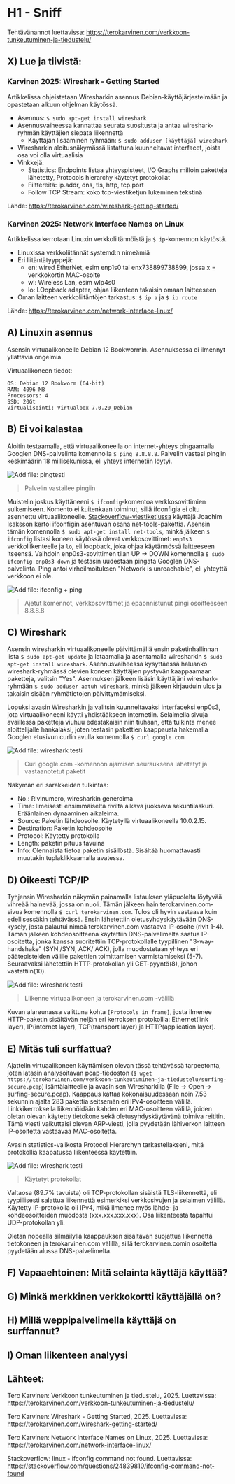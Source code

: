 # H1 - Sniff

Tehtävänannot luettavissa: https://terokarvinen.com/verkkoon-tunkeutuminen-ja-tiedustelu/

## X) Lue ja tiivistä:

### Karvinen 2025: Wireshark - Getting Started

Artikkelissa ohjeistetaan Wiresharkin asennus Debian-käyttöjärjestelmään ja opastetaan alkuun ohjelman käytössä.
 - Asennus: ``$ sudo apt-get install wireshark``
 - Asennusvaiheessa kannattaa seurata suositusta ja antaa wireshark-ryhmän käyttäjien siepata liikennettä
   - Käyttäjän lisääminen ryhmään: ``$ sudo adduser [käyttäjä] wireshark``
 - Wiresharkin aloitusnäkymässä listattuna kuunneltavat interfacet, joista osa voi olla virtuaalisia
 - Vinkkejä:
   - Statistics: Endpoints listaa yhteyspisteet, I/O Graphs milloin paketteja lähetetty, Protocols hierarchy käytetyt protokollat
   - Filttereitä: ip.addr, dns, tls, http, tcp.port
   - Follow TCP Stream: koko tcp-viestiketjun lukeminen tekstinä

Lähde: https://terokarvinen.com/wireshark-getting-started/

### Karvinen 2025: Network Interface Names on Linux

Artikkelissa kerrotaan Linuxin verkkoliitännöistä ja ``$ ip``-komennon käytöstä.

 - Linuxissa verkkoliitännät systemd:n nimeämiä
 - Eri liitäntätyyppejä:
   - en: wired EtherNet, esim enp1s0 tai enx738899738899, jossa x = verkkokortin MAC-osoite
   - wl: Wireless Lan, esim wlp4s0
   - lo: LOopback adapter, ohjaa liikenteen takaisin omaan laitteeseen
 - Oman laitteen verkkoliitäntöjen tarkastus: ``$ ip a`` ja ``$ ip route``

Lähde: https://terokarvinen.com/network-interface-linux/

## A) Linuxin asennus

Asensin virtuaalikoneelle Debian 12 Bookwormin. Asennuksessa ei ilmennyt yllättäviä ongelmia. 

Virtuaalikoneen tiedot:
````
OS: Debian 12 Bookworm (64-bit)
RAM: 4096 MB
Processors: 4
SSD: 20Gt
Virtualisointi: Virtualbox 7.0.20_Debian
````

## B) Ei voi kalastaa

Aloitin testaamalla, että virtuaalikoneella on internet-yhteys pingaamalla Googlen DNS-palvelinta komennolla ``$ ping 8.8.8.8``. Palvelin vastasi pingiin keskimäärin 18 millisekunissa, eli yhteys internetiin löytyi. 

![Add file: pingtesti](/img/h1/ping_1.png)
> Palvelin vastailee pingiin

Muistelin joskus käyttäneeni ``$ ifconfig``-komentoa verkkosovittimien sulkemiseen. Komento ei kuitenkaan toiminut, sillä ifconfigia ei oltu asennettu virtuaalikoneelle. 
 [Stackoverflow-viestiketjussa](https://stackoverflow.com/questions/24839810/ifconfig-command-not-found) käyttäjä Joachim Isaksson kertoi ifconfigin asentuvan osana net-tools-pakettia. Asensin tämän komennolla ``$ sudo apt-get install net-tools``, minkä jälkeen ``$ ifconfig`` listasi koneen käytössä olevat verkkosovittimet: ``enp0s3`` verkkoliikenteelle ja ``lo``, eli loopback, joka ohjaa käytännössä laitteeseen itseensä. Vaihdoin enp0s3-sovittimen tilan UP -> DOWN komennolla ``$ sudo ifconfig enp0s3 down`` ja testasin uudestaan pingata Googlen DNS-palvelinta. Ping antoi virheilmoituksen "Network is unreachable", eli yhteyttä verkkoon ei ole.

![Add file: ifconfig + ping](/img/h1/ping_2.png)
> Ajetut komennot, verkkosovittimet ja epäonnistunut pingi osoitteeseen 8.8.8.8

## C) Wireshark

Asensin wiresharkin virtuaalikoneelle päivittämällä ensin paketinhallinnan lista ``$ sudo apt-get update`` ja lataamalla ja asentamalla wiresharkin ``$ sudo apt-get install wireshark``. Asennusvaiheessa kysyttäessä haluanko wireshark-ryhmässä olevien koneen käyttäjien pystyvän kaappaamaan paketteja, valitsin "Yes". Asennuksen jälkeen lisäsin käyttäjäni wireshark-ryhmään ``$ sudo adduser aatuh wireshark``, minkä jälkeen kirjauduin ulos ja takaisin sisään ryhmätietojen päivittymämiseksi.

Lopuksi avasin Wiresharkin ja valitsin kuunneltavaksi interfaceksi enp0s3, jota virtuaalikoneeni käytti yhdistääkseen internetiin. Selaimella sivuja availlessa paketteja viuhuu edestakaisin niin tiuhaan, että tulkinta menee aloittelijalle hankalaksi, joten testasin pakettien kaappausta hakemalla Googlen etusivun curlin avulla komennolla ``$ curl google.com``.

![Add file: wireshark testi](/img/h1/wireshark_1.png)
>Curl google.com -komennon ajamisen seurauksena lähetetyt ja vastaanotetut paketit

Näkymän eri sarakkeiden tulkintaa:
 - No.: Rivinumero, wiresharkin generoima
 - Time: Ilmeisesti ensimmäiseltä riviltä alkava juokseva sekuntilaskuri. Eräänlainen dynaaminen aikaleima.
 - Source: Paketin lähdeosoite. Käytetyllä virtuaalikoneella 10.0.2.15.
 - Destination: Paketin kohdeosoite
 - Protocol: Käytetty protokolla
 - Length: paketin pituus tavuina
 - Info: Olennaista tietoa paketin sisällöstä. Sisältää huomattavasti muutakin tuplaklikkaamalla avatessa.


## D) Oikeesti TCP/IP

Tyhjensin Wiresharkin näkymän painamalla listauksen yläpuolelta löytyvää vihreää hainevää, jossa on nuoli. Tämän jälkeen hain terokarvinen.com-sivua komennolla ``$ curl terokarvinen.com``. Tulos oli hyvin vastaava kuin edellisessäkin tehtävässä. Ensin lähetettiin oletusyhdyskäytävään DNS-kysely, josta palautui nimeä terokarvinen.com vastaava IP-osoite (rivit 1-4). Tämän jälkeen kohdeosoitteena käytettiin DNS-palvelimelta saatua IP-osoitetta, jonka kanssa suoritettiin TCP-protokollalle tyypillinen "3-way-handshake" (SYN /SYN, ACK/ ACK), jolla muodostetaan yhteys eri päätepisteiden välille pakettien toimittamisen varmistamiseksi (5-7). Seuraavaksi lähetettiin HTTP-protokollan yli GET-pyyntö(8), johon vastattiin(10). 

![Add file: wireshark testi](/img/h1/wireshark_2.png)
> Liikenne virtuaalikoneen ja terokarvinen.com -välillä

Kuvan alareunassa valittuna kohta ``[Protocols in frame]``, josta ilmenee HTTP-paketin sisältävän neljän eri kerroksen protokollia: Ethernet(link layer), IP(internet layer), TCP(transport layer) ja HTTP(application layer). 

## E) Mitäs tuli surffattua?

Ajattelin virtuaalikoneen käyttämisen olevan tässä tehtävässä tarpeetonta, joten latasin analysoitavan pcap-tiedoston (``$ wget https://terokarvinen.com/verkkoon-tunkeutuminen-ja-tiedustelu/surfing-secure.pcap``) isäntälaitteelle ja avasin sen Wiresharkilla (File -> Open -> surfing-secure.pcap). Kaappaus kattaa kokonaisuudessaan noin 7.53 sekunnin ajalta 283 pakettia seitsemän eri IPv4-osoitteen välillä. Linkkikerroksella liikennöidään kahden eri MAC-osoitteen välillä, joiden oletan olevan käytetty tietokone sekä oletusyhdyskäytävänä toimiva reititin. Tämä viesti vaikuttaisi olevan ARP-viesti, jolla pyydetään lähiverkon laitteen IP-osoitetta vastaavaa MAC-osoitetta. 

Avasin statistics-valikosta Protocol Hierarchyn tarkastellakseni, mitä protokollia kaapatussa liikenteessä käytettiin.

![Add file: wireshark testi](/img/h1/wireshark_3.png)
> Käytetyt protokollat

Valtaosa (89.7% tavuista) oli TCP-protokollan sisäistä TLS-liikennettä, eli tyypillisesti salattua liikennettä esimerkiksi verkkosivujen ja selaimen välillä. Käytetty IP-protokolla oli IPv4, mikä ilmenee myös lähde- ja kohdeosoitteiden muodosta (xxx.xxx.xxx.xxx). Osa liikenteestä tapahtui UDP-protokollan yli.  

Oletan nopealla silmäilyllä kaappauksen sisältävän suojattua liikennettä tietokoneen ja terokarvinen.com välillä, sillä terokarvinen.comin osoitetta pyydetään alussa DNS-palvelimelta.


## F) Vapaaehtoinen: Mitä selainta käyttäjä käyttää?


## G) Minkä merkkinen verkkokortti käyttäjällä on?


## H) Millä weppipalvelimella käyttäjä on surffannut?


## I) Oman liikenteen analyysi




## Lähteet:

Tero Karvinen: Verkkoon tunkeutuminen ja tiedustelu, 2025. Luettavissa: https://terokarvinen.com/verkkoon-tunkeutuminen-ja-tiedustelu/

Tero Karvinen: Wireshark - Getting Started, 2025. Luettavissa: https://terokarvinen.com/wireshark-getting-started/

Tero Karvinen: Network Interface Names on Linux, 2025. Luettavissa: https://terokarvinen.com/network-interface-linux/

Stackoverflow: linux - ifconfig command not found. Luettavissa: https://stackoverflow.com/questions/24839810/ifconfig-command-not-found

